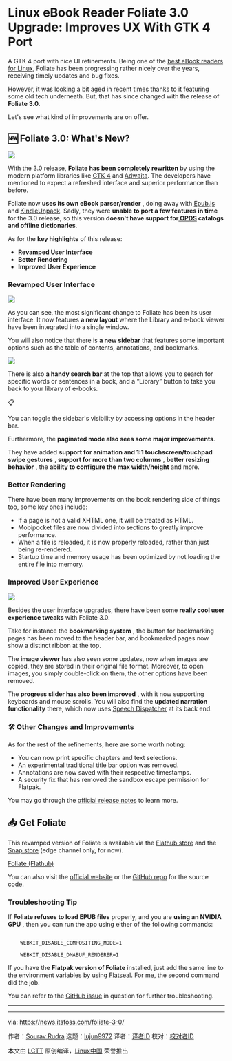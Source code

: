 [#]: subject: "Linux eBook Reader Foliate 3.0 Upgrade: Improves UX With GTK 4 Port"
[#]: via: "https://news.itsfoss.com/foliate-3-0/"
[#]: author: "Sourav Rudra https://news.itsfoss.com/author/sourav/"
[#]: collector: "lujun9972/lctt-scripts-1693450080"
[#]: translator: " "
[#]: reviewer: " "
[#]: publisher: " "
[#]: url: " "

Linux eBook Reader Foliate 3.0 Upgrade: Improves UX With GTK 4 Port
======
A GTK 4 port with nice UI refinements.
Being one of the [best eBook readers for Linux][1], Foliate has been progressing rather nicely over the years, receiving timely updates and bug fixes.

However, it was looking a bit aged in recent times thanks to it featuring some old tech underneath. But, that has since changed with the release of **Foliate 3.0**.

Let's see what kind of improvements are on offer.

## 🆕 Foliate 3.0: What's New?

![][2]

With the 3.0 release, **Foliate has been completely rewritten** by using the modern platform libraries like [GTK 4][3] and [Adwaita][4]. The developers have mentioned to expect a refreshed interface and superior performance than before.

Foliate now **uses its own eBook parser/render** , doing away with [Epub.js][5] and [KindleUnpack][6]. Sadly, they were **unable to port a few features in time** for the 3.0 release, so this version **doesn't have support for[ **OPDS**][7] catalogs and offline dictionaries**.

As for the **key highlights** of this release:

  * **Revamped User Interface**
  * **Better Rendering**
  * **Improved User Experience**



### Revamped User Interface

![][8]

As you can see, the most significant change to Foliate has been its user interface. It now features **a new layout** where the Library and e-book viewer have been integrated into a single window.

You will also notice that there is **a new sidebar** that features some important options such as the table of contents, annotations, and bookmarks.

![][9]

There is also **a handy search bar** at the top that allows you to search for specific words or sentences in a book, and a “Library” button to take you back to your library of e-books.

📋

You can toggle the sidebar's visibility by accessing options in the header bar.

Furthermore, the **paginated mode also sees some major improvements**.

They have added **support for animation and 1:1 touchscreen/touchpad swipe gestures** , **support for more than two columns** , **better resizing behavior** , the **ability to configure the max width/height** and more.

### Better Rendering

There have been many improvements on the book rendering side of things too, some key ones include:

  * If a page is not a valid XHTML one, it will be treated as HTML.
  * Mobipocket files are now divided into sections to greatly improve performance.
  * When a file is reloaded, it is now properly reloaded, rather than just being re-rendered.
  * Startup time and memory usage has been optimized by not loading the entire file into memory.



### Improved User Experience

![][10]

Besides the user interface upgrades, there have been some **really cool user experience tweaks** with Foliate 3.0.

Take for instance the **bookmarking system** , the button for bookmarking pages has been moved to the header bar, and bookmarked pages now show a distinct ribbon at the top.

The **image viewer** has also seen some updates, now when images are copied, they are stored in their original file format. Moreover, to open images, you simply double-click on them, the other options have been removed.

The **progress slider has also been improved** , with it now supporting keyboards and mouse scrolls. You will also find the **updated narration functionality** there, which now uses [Speech Dispatcher][11] at its back end.

### 🛠️ Other Changes and Improvements

As for the rest of the refinements, here are some worth noting:

  * You can now print specific chapters and text selections.
  * An experimental traditional title bar option was removed.
  * Annotations are now saved with their respective timestamps.
  * A security fix that has removed the sandbox escape permission for Flatpak.



You may go through the [official release notes][12] to learn more.

## 📥 Get Foliate

This revamped version of Foliate is available via the [Flathub store][13] and the [Snap store][14] (edge channel only, for now).

[Foliate (Flathub)][13]

You can also visit the [official website][15] or the [GitHub repo][16] for the source code.

### Troubleshooting Tip

If **Foliate refuses to load EPUB files** properly, and you are **using an NVIDIA GPU** , then you can run the app using either of the following commands:

```

    WEBKIT_DISABLE_COMPOSITING_MODE=1

    WEBKIT_DISABLE_DMABUF_RENDERER=1

```

If you have the **Flatpak version of Foliate** installed, just add the same line to the environment variables by using [Flatseal][17]. For me, the second command did the job.

You can refer to the [GitHub issue][18] in question for further troubleshooting.

* * *

--------------------------------------------------------------------------------

via: https://news.itsfoss.com/foliate-3-0/

作者：[Sourav Rudra][a]
选题：[lujun9972][b]
译者：[译者ID](https://github.com/译者ID)
校对：[校对者ID](https://github.com/校对者ID)

本文由 [LCTT](https://github.com/LCTT/TranslateProject) 原创编译，[Linux中国](https://linux.cn/) 荣誉推出

[a]: https://news.itsfoss.com/author/sourav/
[b]: https://github.com/lujun9972
[1]: https://itsfoss.com/best-ebook-readers-linux/
[2]: https://news.itsfoss.com/content/images/2023/11/Foliate_3.0_1.png
[3]: https://blog.gtk.org/2020/12/16/gtk-4-0/
[4]: https://gnome.pages.gitlab.gnome.org/libadwaita/
[5]: https://github.com/futurepress/epub.js
[6]: https://github.com/kevinhendricks/KindleUnpack
[7]: https://en.wikipedia.org/wiki/Open_Publication_Distribution_System
[8]: https://news.itsfoss.com/content/images/2023/11/Foliate_3.0_2.png
[9]: https://news.itsfoss.com/content/images/2023/11/Foliate_3.0_3.png
[10]: https://news.itsfoss.com/content/images/2023/11/Foliate_3.0_4.png
[11]: https://wiki.archlinux.org/title/Speech_dispatcher
[12]: https://github.com/johnfactotum/foliate/releases/tag/3.0.0
[13]: https://flathub.org/apps/com.github.johnfactotum.Foliate
[14]: https://snapcraft.io/foliate
[15]: https://johnfactotum.github.io/foliate/
[16]: https://github.com/johnfactotum/foliate
[17]: https://itsfoss.com/flatseal/
[18]: https://github.com/johnfactotum/foliate/issues/1093

